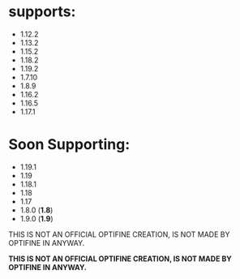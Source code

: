 # supports:
- 1.12.2
- 1.13.2
- 1.15.2
- 1.18.2
- 1.19.2
- 1.7.10
- 1.8.9
- 1.16.2
- 1.16.5
- 1.17.1
# Soon Supporting:
- 1.19.1
- 1.19
- 1.18.1
- 1.18
- 1.17
- 1.8.0 (**1.8**)
- 1.9.0 (**1.9**)

THIS IS NOT AN OFFICIAL OPTIFINE CREATION, IS NOT MADE BY OPTIFINE IN ANYWAY.

**THIS IS NOT AN OFFICIAL OPTIFINE CREATION, IS NOT MADE BY OPTIFINE IN ANYWAY.**
